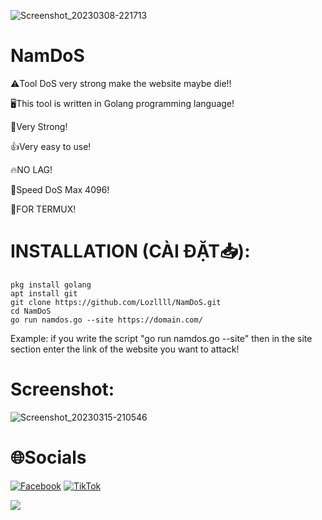 ![Screenshot_20230308-221713](https://user-images.githubusercontent.com/98259155/225797849-45cb3dc6-f3fa-45eb-abfd-92db50816d8f.jpg)


# NamDoS

⚠️Tool DoS very strong make the website maybe die!!

🖥️This tool is written in Golang programming language!

💪Very Strong!

👍Very easy to use!

🔥NO LAG!

🚴Speed DoS Max 4096!

📱FOR TERMUX!

# INSTALLATION (CÀI ĐẶT📥):
```shell script
pkg install golang
apt install git
git clone https://github.com/Lozllll/NamDoS.git
cd NamDoS
go run namdos.go --site https://domain.com/
```
Example: if you write the script "go run namdos.go --site" then in the site section enter the link of the website you want to attack!

# Screenshot:

![Screenshot_20230315-210546](https://user-images.githubusercontent.com/98259155/225798132-ea8a823d-9d80-48a2-8415-7399ebd774be.png)


# 🌐Socials
[![Facebook](https://img.shields.io/badge/Facebook-%231877F2.svg?logo=Facebook&logoColor=white)](https://facebook.com/hoangnamtricker.2009) [![TikTok](https://img.shields.io/badge/TikTok-%23000000.svg?logo=TikTok&logoColor=white)](https://tiktok.com/@namcony2009) 


[![](https://visitcount.itsvg.in/api?id=Lozllll&icon=0&color=0)](https://visitcount.itsvg.in)

